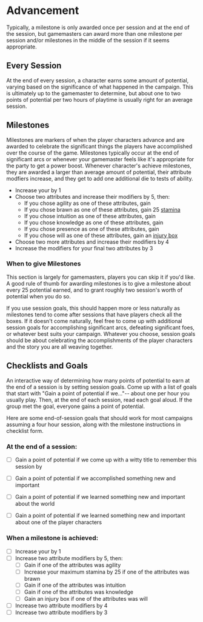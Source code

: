 # Advancement

Typically, a milestone is only awarded once per session and at the end of the session, but gamemasters can award more than one milestone per session and/or milestones in the middle of the session if it seems appropriate.



## Every Session

At the end of every session, a character earns some amount of potential, varying based on the significance of what happened in the campaign. This is ultimately up to the gamemaster to determine, but about one to two points of potential per two hours of playtime is usually right for an average session.



## Milestones

Milestones are markers of when the player characters advance and are awarded to celebrate the significant things the players have accomplished over the course of the game. Milestones typically occur at the end of significant arcs or whenever your gamemaster feels like it's appropriate for the party to get a power boost. Whenever character's achieve milestones, they are awarded a larger than average amount of potential, their attribute modfiers increase, and they get to add one additional die to tests of ability.

* Increase your <!-- test pool? number of dice you can use on tests? --> by 1
* Choose two attributes and increase their modifiers by 5, then: 
  * If you chose agility as one of these attributes, gain <!-- movement speed? -->
  * If you chose brawn as one of these attributes, gain 25 [stamina](/character/stamina_and_injuries)
  * If you chose intuition as one of these attributes, gain <!-- passive bonus? -->
  * If you chose knowledge as one of these attributes, gain <!-- ??? -->
  * If you chose presence as one of these attributes,  gain <!-- ??? -->
  * If you chose will as one of these attributes, gain an [injury box](/character/stamina_and_injuries)
* Choose two more attributes and increase their modifiers by 4
* Increase the modifiers for your final two attributes by 3



### When to give Milestones

This section is largely for gamemasters, players you can skip it if you'd like. A good rule of thumb for awarding milestones is to give a milestone about every 25 potential earned, and to grant roughly two session's worth of potential when you do so.

If you use session goals, this should happen more or less naturally as milestones tend to come after sessions that have players check all the boxes. If it doesn't come naturally, feel free to come up with additional session goals for accomplishing significant arcs, defeating significant foes, or whatever best suits your campaign. Whatever you choose, session goals should be about celebrating the accomplishments of the player characters and the story you are all weaving together.



## Checklists and Goals

An interactive way of determining how many points of potential to earn at the end of a session is by setting session goals. Come up with a list of goals that start with "Gain a point of potential if we..."-- about one per hour you usually play. Then, at the end of each session, read each goal aloud. If the group met the goal, everyone gains a point of potential.

Here are some end-of-session goals that should work for most campaigns assuming a four hour session, along with the milestone instructions in checklist form.



### At the end of a session:

* [ ] Gain a point of potential if we come up with a witty title to remember this session by

* [ ] Gain a point of potential if we accomplished something new and important

* [ ] Gain a point of potential if we learned something new and important about the world

* [ ] Gain a point of potential if we learned something new and important about one of the player characters

  

### When a milestone is achieved:

* [ ] Increase your <!-- ??? --> by 1
* [ ] Increase two attribute modifiers by 5, then:
  * [ ] Gain <!-- ??? --> if one of the attributes was agility
  * [ ] Increase your maximum stamina by 25 if one of the attributes was brawn
  * [ ] Gain <!-- ??? --> if one of the attributes was intuition
  * [ ] Gain <!-- ??? --> if one of the attributes was knowledge
  * [ ] Gain an injury box if one of the attributes was will
* [ ] Increase two attribute modifiers by 4
* [ ] Increase two attribute modifiers by 3